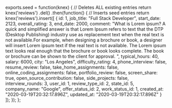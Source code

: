 exports.seed = function(knex) {
  // Deletes ALL existing entries
  return knex('reviews')
    .del()
    .then(function() {
      // Inserts seed entries
      return knex('reviews').insert([
        {
          id: 1,
          job_title: "Full Stack Developer",
          start_date: 2123,
          overall_rating: 3,
          end_date: 2000,
          comment: "What is Lorem ipsum? A quick and simplified answer is that Lorem Ipsum refers to text that the DTP (Desktop Publishing) industry use as replacement text when the real text is not available.For example, when designing a brochure or book, a designer will insert Lorem ipsum text if the real text is not available. The Lorem ipsum text looks real enough that the brochure or book looks complete. The book or brochure can be shown to the client for approval. ",
          typical_hours: 40,
          salary: 6000,
          city: "Los Angeles",
          difficulty_rating: 4,
          phone_interview: false,
          resume_review: false,
          take_home_assignments: false,
          online_coding_assignments: false,
          portfolio_review: false,
          screen_share: true,
          open_source_contribution: false,
          side_projects: false,
          interview_rounds: 3,
          user_id: 1,
          review_type_id: 2,
          state_id: 5,
          company_name: "Google",
          offer_status_id: 2,
          work_status_id: 1,
          created_at: "2020-03-19T20:32:17.896Z",
          updated_at: "2020-03-19T20:32:17.896Z"
        }
      ]);
    });
};
